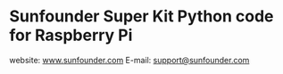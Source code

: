 # Sunfounder Super Kit Python code for Raspberry Pi

website:
	www.sunfounder.com
E-mail:
	support@sunfounder.com
